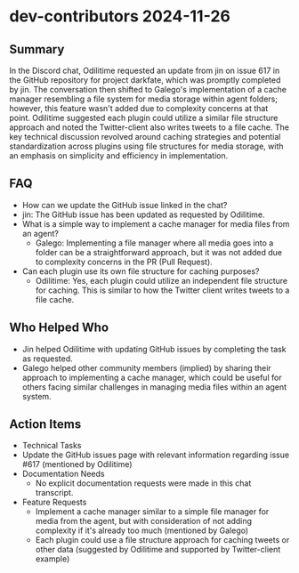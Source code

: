 # dev-contributors 2024-11-26

## Summary
 In the Discord chat, Odilitime requested an update from jin on issue 617 in the GitHub repository for project darkfate, which was promptly completed by jin. The conversation then shifted to Galego's implementation of a cache manager resembling a file system for media storage within agent folders; however, this feature wasn't added due to complexity concerns at that point. Odilitime suggested each plugin could utilize a similar file structure approach and noted the Twitter-client also writes tweets to a file cache. The key technical discussion revolved around caching strategies and potential standardization across plugins using file structures for media storage, with an emphasis on simplicity and efficiency in implementation.

## FAQ
 - How can we update the GitHub issue linked in the chat?
  - jin: The GitHub issue has been updated as requested by Odilitime.
- What is a simple way to implement a cache manager for media files from an agent?
  - Galego: Implementing a file manager where all media goes into a folder can be a straightforward approach, but it was not added due to complexity concerns in the PR (Pull Request).
- Can each plugin use its own file structure for caching purposes?
  - Odilitime: Yes, each plugin could utilize an independent file structure for caching. This is similar to how the Twitter client writes tweets to a file cache.

## Who Helped Who
 - Jin helped Odilitime with updating GitHub issues by completing the task as requested.
- Galego helped other community members (implied) by sharing their approach to implementing a cache manager, which could be useful for others facing similar challenges in managing media files within an agent system.

## Action Items
 - Technical Tasks
  - Update the GitHub issues page with relevant information regarding issue #617 (mentioned by Odilitime)
- Documentation Needs
  - No explicit documentation requests were made in this chat transcript.
- Feature Requests
  - Implement a cache manager similar to a simple file manager for media from the agent, but with consideration of not adding complexity if it's already too much (mentioned by Galego)
  - Each plugin could use a file structure approach for caching tweets or other data (suggested by Odilitime and supported by Twitter-client example)

